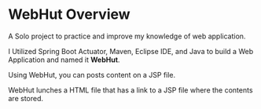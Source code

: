 # WebHut Overview 

A Solo project to practice and improve my knowledge of web application. 

I Utilized Spring Boot Actuator, Maven, Eclipse IDE, and Java to build a Web Application and named it **WebHut**. 

Using WebHut, you can posts content on a JSP file.

WebHut lunches a HTML file that has a link to a JSP file where the contents are stored. 

